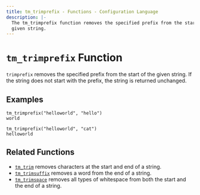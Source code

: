 ```yaml
---
title: tm_trimprefix - Functions - Configuration Language
description: |-
  The tm_trimprefix function removes the specified prefix from the start of a
  given string.
---
```


# `tm_trimprefix` Function

`trimprefix` removes the specified prefix from the start of the given string. If the string does not start with the prefix, the string is returned unchanged.

## Examples

```
tm_trimprefix("helloworld", "hello")
world
```

```
tm_trimprefix("helloworld", "cat")
helloworld
```

## Related Functions

* [`tm_trim`](./tm_trim.md) removes characters at the start and end of a string.
* [`tm_trimsuffix`](./tm_trimsuffix.md) removes a word from the end of a string.
* [`tm_trimspace`](./tm_trimspace.md) removes all types of whitespace from
  both the start and the end of a string.

